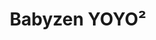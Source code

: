 ---
title: "Babyzen YOYO²"
categories: [Poussette]
image: "img/yoyo-cadre-airfrance.webp"
website: ""

price: 500
progress: 500
contrib:
  - name: Patrick V.
    donate: 250
  - name: Robin V.
    donate: 250
acquired: true
---